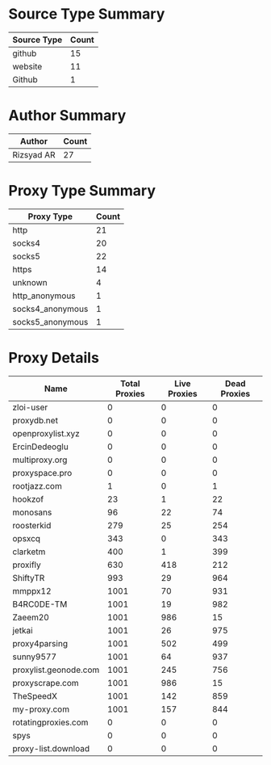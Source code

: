 # Source Type Summary

| Source Type | Count |
|-------------|-------|
| github | 15 |
| website | 11 |
| Github | 1 |


# Author Summary

| Author | Count |
|--------|-------|
| Rizsyad AR | 27 |


# Proxy Type Summary

| Proxy Type | Count |
|------------|-------|
| http | 21 |
| socks4 | 20 |
| socks5 | 22 |
| https | 14 |
| unknown | 4 |
| http_anonymous | 1 |
| socks4_anonymous | 1 |
| socks5_anonymous | 1 |


# Proxy Details

| Name | Total Proxies | Live Proxies | Dead Proxies |
|------|---------------|--------------|---------------|
| zloi-user | 0 | 0 | 0 |
| proxydb.net | 0 | 0 | 0 |
| openproxylist.xyz | 0 | 0 | 0 |
| ErcinDedeoglu | 0 | 0 | 0 |
| multiproxy.org | 0 | 0 | 0 |
| proxyspace.pro | 0 | 0 | 0 |
| rootjazz.com | 1 | 0 | 1 |
| hookzof | 23 | 1 | 22 |
| monosans | 96 | 22 | 74 |
| roosterkid | 279 | 25 | 254 |
| opsxcq | 343 | 0 | 343 |
| clarketm | 400 | 1 | 399 |
| proxifly | 630 | 418 | 212 |
| ShiftyTR | 993 | 29 | 964 |
| mmppx12 | 1001 | 70 | 931 |
| B4RC0DE-TM | 1001 | 19 | 982 |
| Zaeem20 | 1001 | 986 | 15 |
| jetkai | 1001 | 26 | 975 |
| proxy4parsing | 1001 | 502 | 499 |
| sunny9577 | 1001 | 64 | 937 |
| proxylist.geonode.com | 1001 | 245 | 756 |
| proxyscrape.com | 1001 | 986 | 15 |
| TheSpeedX | 1001 | 142 | 859 |
| my-proxy.com | 1001 | 157 | 844 |
| rotatingproxies.com | 0 | 0 | 0 |
| spys | 0 | 0 | 0 |
| proxy-list.download | 0 | 0 | 0 |
